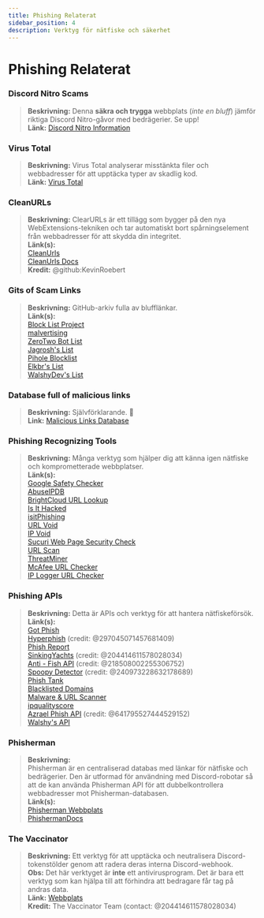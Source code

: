 ```yaml
---
title: Phishing Relaterat 
sidebar_position: 4
description: Verktyg för nätfiske och säkerhet
---
```


# Phishing Relaterat

### Discord Nitro Scams
> __Beskrivning:__ Denna **säkra och trygga** webbplats (*inte en bluff*) jämför riktiga Discord Nitro-gåvor med bedrägerier. Se upp!   <br/>
__Länk:__ [Discord Nitro Information](https://dicsord.gq/)

### Virus Total
> __Beskrivning:__ Virus Total analyserar misstänkta filer och webbadresser för att upptäcka typer av skadlig kod.   <br/>
__Länk:__ [Virus Total](https://www.virustotal.com/gui/home/upload)

### CleanURLs
> __Beskrivning:__ ClearURLs är ett tillägg som bygger på den nya WebExtensions-tekniken och tar automatiskt bort spårningselement från webbadresser för att skydda din integritet.  <br/>
__Länk(s):__  <br/>
[CleanUrls](https://github.com/ClearURLs/Addon)  <br/>
[CleanUrls Docs](https://docs.clearurls.xyz/latest/)  <br/>
__Kredit:__ @github:KevinRoebert


### Gits of Scam Links
> __Beskrivning:__ GitHub-arkiv fulla av blufflänkar.   <br/>
__Länk(s):__  
[Block List Project](https://blocklistproject.github.io/Lists/)   <br/>
[malvertising](https://github.com/D09r/malvertising/blob/master/scam-domains.csv)   <br/>
[ZeroTwo Bot List](https://github.com/ZeroTwo-Bot/anti-fish-lists/)   <br/>
[Jagrosh's List](https://github.com/jagrosh/Vortex/tree/master/lists)   <br/>
[Pihole Blocklist](https://github.com/mhhakim/pihole-blocklist/)   <br/>
[Elkbr's List](https://github.com/elbkr/bad-websites)  <br/>
[WalshyDev's List](https://github.com/WalshyDev/Discord-bad-domains/blob/main/bad-domains.json)

### Database full of malicious links
> __Beskrivning:__ Självförklarande. 🔢   <br/>
__Link:__ [Malicious Links Database](https://urlhaus.abuse.ch/browse/)

### Phishing Recognizing Tools
> __Beskrivning:__ Många verktyg som hjälper dig att känna igen nätfiske och komprometterade webbplatser.  <br/>
__Länk(s):__ <br/>
[Google Safety Checker](https://transparencyreport.google.com/safe-browsing/search)  <br/>
[AbuseIPDB](https://www.abuseipdb.com/)  <br/>
[BrightCloud URL Lookup](https://www.brightcloud.com/tools/url-ip-lookup.php)  <br/>
[Is It Hacked](https://www.isithacked.com/)  <br/>
[isitPhishing](https://isitphishing.org/) <br/>
[URL Void](https://www.urlvoid.com/)  <br/>
[IP Void](https://www.ipvoid.com/)  <br/>
[Sucuri Web Page Security Check](https://unmask.sucuri.net/security-report/)  <br/>
[URL Scan](https://urlscan.io/)  <br/>
[ThreatMiner](https://www.threatminer.org/)  <br/>
[McAfee URL Checker](https://www.trustedsource.org/)  <br/>
[IP Logger URL Checker](https://iplogger.com/url-checker)

### Phishing APIs 
> __Beskrivning:__ Detta är APIs och verktyg för att hantera nätfiskeförsök.   <br/>
__Länk(s):__ <br/>
[Got Phish](http://gotphish.com/)   <br/>
[Hyperphish](https://api.hyperphish.com/docs) (credit: @297045071457681409)   <br/>
[Phish Report](https://phish.report/)   <br/>
[SinkingYachts](https://phish.sinking.yachts/docs) (credit: @204414611578028034)  <br/>
[Anti - Fish API](https://anti-fish.bitflow.dev/) (credit: @218508002255306752)   <br/>
[Spoopy Detector](https://spoopy.oceanlord.me/) (credit: @240973228632178689)   <br/>
[Phish Tank](https://phishtank.org/)   <br/>
[Blacklisted Domains](https://api.hyperphish.com/gimme-domains) <br/>
[Malware & URL Scanner](https://chrome.google.com/webstore/detail/malware-url-scanner/ianpniapgjchiheejeipopldaanbjicd) <br/>
[ipqualityscore](https://www.ipqualityscore.com/threat-feeds/malicious-url-scanner)  <br/>
[Azrael Phish API](https://phish.azrael.gg/) (credit: @641795527444529152)  <br/>
[Walshy's API](https://bad-domains.walshy.dev/)

### Phisherman 
> __Beskrivning:__   <br/>
Phisherman är en centraliserad databas med länkar för nätfiske och bedrägerier. Den är utformad för användning med Discord-robotar så att de kan använda Phisherman API för att dubbelkontrollera webbadresser mot Phisherman-databasen.   <br/>
__Länk(s):__   <br/>
[Phisherman Webbplats](https://phisherman.gg/)   <br/>
[PhishermanDocs](https://docs.phisherman.gg/)

### The Vaccinator
> __Beskrivning:__ Ett verktyg för att upptäcka och neutralisera Discord-tokenstölder genom att radera deras interna Discord-webhook. <br/>
__Obs:__ Det här verktyget är **inte** ett antivirusprogram. Det är bara ett verktyg som kan hjälpa till att förhindra att bedragare får tag på andras data. <br/>
__Länk:__ [Webbplats](https://sketchy.tel/)  <br/>
__Kredit:__ The Vaccinator Team (contact: @204414611578028034)
